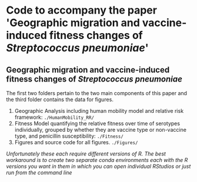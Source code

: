 # Code to accompany the paper 'Geographic migration and vaccine-induced fitness changes of *Streptococcus pneumoniae*' <br />
## Geographic migration and vaccine-induced fitness changes of *Streptococcus pneumoniae*
The first two folders pertain to the two main components of this paper and the third folder contains the data for figures. <br />
1) Geographic Analysis including human mobility model and relative risk framework:  ```./HumanMobility_RR/```
2) Fitness Model quantifying the relative fitness over time of serotypes individually, grouped by whether they are vaccine type or non-vaccine type, and penicillin susceptibility: ```./Fitness/```
3) Figures and source code for all figures. ```./Figures/```


*Unfortunately these each require different versions of R. The best workaround is to create two separate conda environments each with the R versions you want in them in which you can open individual RStudios or just run from the command line*
